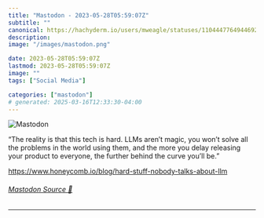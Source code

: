```yaml
---
title: "Mastodon - 2023-05-28T05:59:07Z"
subtitle: ""
canonical: https://hachyderm.io/users/mweagle/statuses/110444776494469255
description:
image: "/images/mastodon.png"

date: 2023-05-28T05:59:07Z
lastmod: 2023-05-28T05:59:07Z
image: ""
tags: ["Social Media"]

categories: ["mastodon"]
# generated: 2025-03-16T12:33:30-04:00
---
```

![Mastodon](/images/mastodon.png)

<p>“The reality is that this tech is hard. LLMs aren’t magic, you won’t solve all the problems in the world using them, and the more you delay releasing your product to everyone, the further behind the curve you’ll be.”</p><p><a href="https://www.honeycomb.io/blog/hard-stuff-nobody-talks-about-llm" target="_blank" rel="nofollow noopener noreferrer" translate="no"><span class="invisible">https://www.</span><span class="ellipsis">honeycomb.io/blog/hard-stuff-n</span><span class="invisible">obody-talks-about-llm</span></a></p>


###### [Mastodon Source 🐘](https://hachyderm.io/@mweagle/110444776494469255)

___
